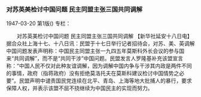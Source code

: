 ### 对苏英美检讨中国问题  民主同盟主张三国共同调解

1947-03-20
第1版()
专栏：

　　对苏英美检讨中国问题
    民主同盟主张三国共同调解
    【新华社延安十八日电】据合众社上海十七、十八日讯：民盟于十七日举行记者招待会，对苏、美、英调解中国问题发表声明称：中国民主同盟主张一九四五年莫斯科外长会议的参与国来“共同调解”，而不是“共同干涉”中国问题。民盟发言人罗隆基补充该盟宣言称：“中国人民不仅对此种友谊调解，因为调解中国内争与干涉其内政是两件不同的事情，政府（指蒋政府）没有拒绝莫洛托夫在莫斯科建议检讨中国情势之必要”。民盟声明中谴责国民党连续在北平、青岛、上海等地大批捕人的暴行，要求保障人权，并表示该盟不屈不挠继续为中国民主的实现而努力。
